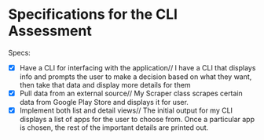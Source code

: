 # Specifications for the CLI Assessment

Specs:
- [x] Have a CLI for interfacing with the application//    I have a CLI that displays info and prompts the user to make a decision based on what they want, then take that data and display more details for them
- [x] Pull data from an external source//    My Scraper class scrapes certain data from Google Play Store
and displays it for user.
- [x] Implement both list and detail views//     The initial output for my CLI displays a list of apps
for the user to choose from. Once a particular app is chosen, the rest of the important details are printed out.
